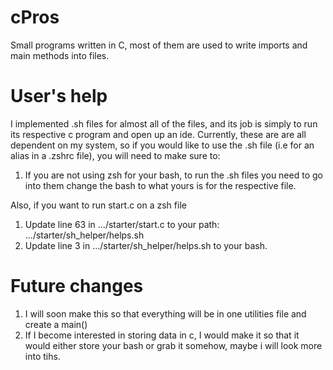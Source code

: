 # cPros
Small programs written in C, most of them are used to write imports and main methods into files. 

# User's help
I implemented .sh files for almost all of the files, and its job is simply to run its respective c program and open up an ide.
Currently, these are are all dependent on my system, so if you would like to use the .sh file (i.e for an alias in a .zshrc file), you will need to make sure to:
  1. If you are not using zsh for your bash, to run the .sh files you need to go into them change the bash to what yours is for the respective file.

Also, if you want to run start.c on a zsh file
  1. Update line 63 in .../starter/start.c to your path: .../starter/sh_helper/helps.sh
  2. Update line 3 in .../starter/sh_helper/helps.sh to your bash. 

# Future changes
1. I will soon make this so that everything will be in one utilities file and create a main()
2. If I become interested in storing data in c, I would make it so that it would either store your bash or grab it somehow, maybe i will look more into tihs. 

